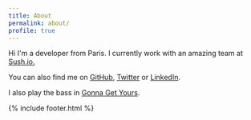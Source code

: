 ```yaml
---
title: About
permalink: about/
profile: true
---
```


Hi I'm a developer from Paris. I currently work with an amazing team at [Sush.io.](http://sush.io)

You can also find me on [GitHub](https://github.com/julienXX), [Twitter](https://twitter.com/julienXX) or [LinkedIn](https://fr.linkedin.com/in/blanchardjulien).

I also play the bass in [Gonna Get Yours](https://gonna-get-yours.bandcamp.com).

{% include footer.html %}
